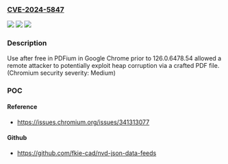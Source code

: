 ### [CVE-2024-5847](https://cve.mitre.org/cgi-bin/cvename.cgi?name=CVE-2024-5847)
![](https://img.shields.io/static/v1?label=Product&message=Chrome&color=blue)
![](https://img.shields.io/static/v1?label=Version&message=126.0.6478.54%3C%20126.0.6478.54%20&color=brighgreen)
![](https://img.shields.io/static/v1?label=Vulnerability&message=Use%20after%20free&color=brighgreen)

### Description

Use after free in PDFium in Google Chrome prior to 126.0.6478.54 allowed a remote attacker to potentially exploit heap corruption via a crafted PDF file. (Chromium security severity: Medium)

### POC

#### Reference
- https://issues.chromium.org/issues/341313077

#### Github
- https://github.com/fkie-cad/nvd-json-data-feeds

